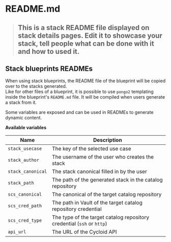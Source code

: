 # README.md

> ## This is a stack README file displayed on stack details pages. Edit it to showcase your stack, tell people what can be done with it and how to used it.

## Stack blueprints READMEs

When using stack blueprints, the README file of the blueprint will be copied over to the stacks generated.  
Like for other files of a blueprint, it is possible to use `pongo2` templating inside the blueprint's `README.md` file. It will be compiled when users generate a stack from it.

Some variables are exposed and can be used in READMEs to generate dynamic content.

**Available variables**

| Name | Description |
|--|--|
| `stack_usecase` | The key of the selected use case |
| `stack_author` | The username of the user who creates the stack |
| `stack_canonical` | The stack canonical filled in by the user |
| `stack_path` | The path of the generated stack in the catalog repository |
| `scs_canonical` | The canonical of the target catalog repository |
| `scs_cred_path` | The path in Vault of the target catalog repository credential |
| `scs_cred_type` | The type of the target catalog repository credential (`ssh` or `http`) |
| `api_url` | The URL of the Cycloid API |
